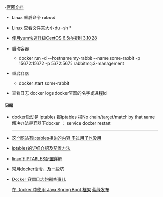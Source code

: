  -[官网文档](https://docs.docker.com/  )

- Linux 重启命令 reboot
- Linux 查看文件夹大小 du -sh *
- [使用yum快速升级CentOS 6.5内核到 3.10.28](http://www.tuicool.com/articles/rUvERv)


- 启动容器
  - docker run -d --hostname my-rabbit --name some-rabbit -p 15672:15672 -p 5672:5672 rabbitmq:3-management
- 重启容器
  - docker start some-rabbit
- 查看日志
 docker logs docker容器的名字或进程id


#### 问题
- docker启动是 iptables 报iptables 报No chain/target/match by that name
  解决办法是容器下docker ： service docker restart

  ----
- [这个网站有iptables相关的内容 不过用了也没用](http://www.lxy520.net/2015/09/24/centos-7-docker-qi-dong-bao/)
- [iptables的详细介绍及配置方法](https://my.oschina.net/shipley/blog/299025)
- [linux下IPTABLES配置详解](http://www.cnblogs.com/JemBai/archive/2009/03/19/1416364.html)
- [常用docker命令，及一些坑](http://blog.csdn.net/wsscy2004/article/details/25878363)
- [ Docker 容器日志的那些事儿](http://blog.csdn.net/shlazww/article/details/47283617)



  [在 Docker 中使用 Java Spring Boot 框架](http://docs.daocloud.io/java-docker/docker-java-spring-boot)
  [蓝绿发布](http://leaver.me/2014/09/14/蓝绿发布的整个部署过程/)

